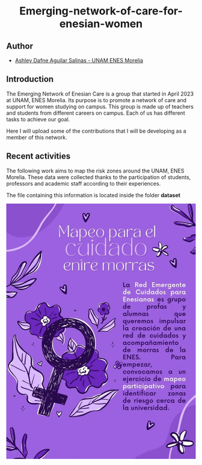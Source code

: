<h1 align="center">Emerging-network-of-care-for-enesian-women</h1>

## Author 
- [Ashley Dafne Aguilar Salinas - UNAM ENES Morelia](https://github.com/AshleyDafneAguilar)

## Introduction 
The Emerging Network of Enesian Care is a group that started in April 2023 at UNAM, ENES Morelia. Its purpose is to promote a network of care and support for women studying on campus.
This group is made up of teachers and students from different careers on campus. Each of us has different tasks to achieve our goal. 

Here I will upload some of the contributions that I will be developing as a member of this network. 

## Recent activities
The following work aims to map the risk zones around the UNAM, ENES Morelia. These data were collected thanks to the participation of students, professors and academic staff according to their experiences. 

The file containing this information is located inside the folder **dataset**

![img1](./img/Red_emergente.jpg)
